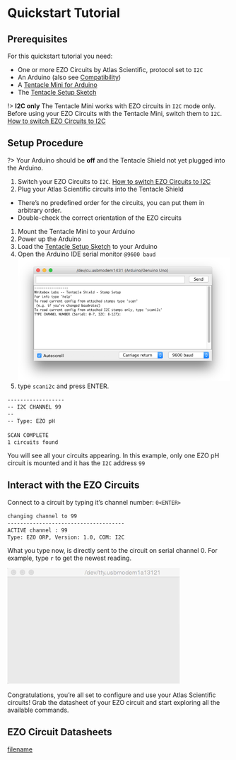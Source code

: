 # Quickstart Tutorial

## Prerequisites
For this quickstart tutorial you need:
* One or more EZO Circuits by Atlas Scientific, protocol set to `I2C`
* An Arduino (also see [Compatibility](compatibility.md))
* A [Tentacle Mini for Arduino](https://www.whiteboxes.ch/shop/tentacle-mini/)
* The [Tentacle Setup Sketch](https://raw.githubusercontent.com/whitebox-labs/tentacle-examples/master/arduino/tentacle-setup/tentacle_setup/tentacle_setup.ino ':target=_blank')

!> **I2C only** The Tentacle Mini works with EZO circuits in `I2C` mode only. Before using your EZO Circuits with the Tentacle Mini, switch them to `I2C`. [How to switch EZO Circuits to I2C](protocols.md)

## Setup Procedure

?> Your Arduino should be **off** and the Tentacle Shield not yet plugged into the Arduino.

1. Switch your EZO Circuits to `I2C`. [How to switch EZO Circuits to I2C](protocols.md)
1. Plug your Atlas Scientific circuits into the Tentacle Shield
 * There’s no predefined order for the circuits, you can put them in arbitrary order.
 * Double-check the correct orientation of the EZO circuits
1. Mount the Tentacle Mini to your Arduino
1. Power up the Arduino
1. Load the [Tentacle Setup Sketch](https://raw.githubusercontent.com/whitebox-labs/tentacle-examples/master/arduino/tentacle-setup/tentacle_setup/tentacle_setup.ino ':target=_blank') to your Arduino
1. Open the Arduino IDE serial monitor `@9600 baud` ![Tentacle Interactive Prompt Setup](_media/tentacle_setup_prompt.png)
1. type `scani2c` and press ENTER.

```
------------------
-- I2C CHANNEL 99
--
-- Type: EZO pH

SCAN COMPLETE
1 circuits found
```

You will see all your circuits appearing. In this example, only one EZO pH circuit is mounted and it has the `I2C` address `99`


## Interact with the EZO Circuits
Connect to a circuit by typing it’s channel number: `0<ENTER>`

```
changing channel to 99
-------------------------------------
ACTIVE channel : 99
Type: EZO ORP, Version: 1.0, COM: I2C
```

What you type now, is directly sent to the circuit on serial channel 0. For example, type `r` to get the newest reading.

![Tentacle Interactive Command](_media/tentacle_setup.gif)

Congratulations, you’re all set to configure and use your Atlas Scientific circuits! Grab the datasheet of your EZO circuit and start exploring all the available commands.

## EZO Circuit Datasheets
[filename](../common/ezo-datasheets.md ':include')
